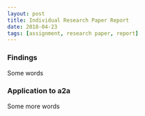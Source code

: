 ```yaml
---
layout: post
title: Individual Research Paper Report
date: 2018-04-23
tags: [assignment, research paper, report]
---
```


### Findings

Some words

### Application to a2a

Some more words
